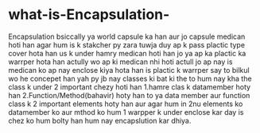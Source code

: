 # what-is-Encapsulation-
Encapsulation bsiccally ya world capsule ka han aur jo capsule medican hoti han agar hum is k stakcher py zara tuwja duy ap k pass plactic type cover hota han us k under hamry medican hoti han jo ya ap ka plactic ka warrper hota han actully wo ap ki medican nhi hoti actull jo ap nay is medican ko ap nay enclose kiya hota han is plactic k warrper say to bilkul wo he concepet han yah py jb nay classes ki bat ki the to hum nay kha the class k under 2 important chezy hoti han 1.hamre clas k datamember hoty han 2.Function/Method(bahavir) hoty han to ya data member aur function class k 2 important elements hoty han aur agar hum in 2nu elements ko datamember ko aur mthod ko hum 1 warpper k under enclose kar day is chez ko hum bolty han hum nay encapslution kar dhiya.
